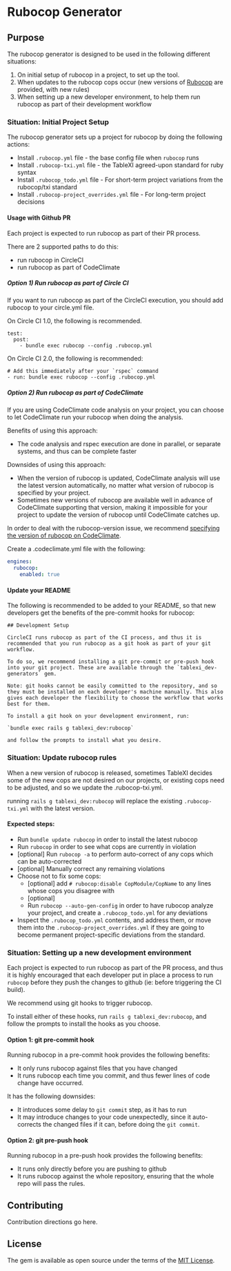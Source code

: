 # Rubocop Generator

## Purpose

The rubocop generator is designed to be used in the following different situations:

1) On initial setup of rubocop in a project, to set up the tool.
2) When updates to the rubocop cops occur (new versions of [Rubocop](https://github.com/bbatsov/rubocop/) are provided, with new rules)
3) When setting up a new developer environment, to help them run rubocop as part of their development workflow

### Situation: Initial Project Setup

The rubocop generator sets up a project for rubocop by doing the following actions:

- Install `.rubocop.yml` file - the base config file when `rubocop` runs
- Install `.rubocop-txi.yml` file - the TableXI agreed-upon standard for ruby syntax
- Install `.rubocop_todo.yml` file - For short-term project variations from the rubocop/txi standard
- Install `.rubocop-project_overrides.yml` file - For long-term project decisions

#### Usage with Github PR

Each project is expected to run rubocop as part of their PR process.

There are 2 supported paths to do this:
- run rubocop in CircleCI
- run rubocop as part of CodeClimate

##### Option 1) Run rubocop as part of Circle CI

If you want to run rubocop as part of the CircleCI execution, you should add rubocop to your circle.yml file.

On Circle CI 1.0, the following is recommended.

```
test:
  post:
    - bundle exec rubocop --config .rubocop.yml

```

On Circle CI 2.0, the following is recommended:

```
# Add this immediately after your `rspec` command
- run: bundle exec rubocop --config .rubocop.yml
```

##### Option 2) Run rubocop as part of CodeClimate

If you are using CodeClimate code analysis on your project, you can choose to let CodeClimate run your rubocop when doing the analysis.

Benefits of using this approach:

- The code analysis and rspec execution are done in parallel, or separate systems, and thus can be complete faster

Downsides of using this approach:

- When the version of rubocop is updated, CodeClimate analysis will use the latest version automatically, no matter what version of rubocop is specified by your project.
- Sometimes new versions of rubocop are available well in advance of CodeClimate supporting that version, making it impossible for your project to update the version of rubocop until CodeClimate catches up.

In order to deal with the rubocop-version issue, we recommend [specifying the version of rubocop on CodeClimate](https://docs.codeclimate.com/v1.0/docs/rubocop#section-using-rubocop-s-newer-versions).

Create a .codeclimate.yml file with the following:

```yml
engines:
  rubocop:
    enabled: true
```

#### Update your README

The following is recommended to be added to your README, so that new developers get the benefits of the pre-commit hooks for rubocop:

```
## Development Setup

CircleCI runs rubocop as part of the CI process, and thus it is recommended that you run rubocop as a git hook as part of your git workflow.

To do so, we recommend installing a git pre-commit or pre-push hook into your git project. These are available through the `tablexi_dev-generators` gem.

Note: git hooks cannot be easily committed to the repository, and so they must be installed on each developer's machine manually. This also gives each developer the flexibility to choose the workflow that works best for them.

To install a git hook on your development environment, run:

`bundle exec rails g tablexi_dev:rubocop`

and follow the prompts to install what you desire.

```


### Situation: Update rubocop rules

When a new version of rubocop is released, sometimes TableXI decides some of the new cops are not desired on our projects, or existing cops need to be adjusted, and so we update the .rubocop-txi.yml.

running `rails g tablexi_dev:rubocop` will replace the existing `.rubocop-txi.yml` with the latest version.

#### Expected steps:

- Run `bundle update rubocop` in order to install the latest rubocop
- Run `rubocop` in order to see what cops are currently in violation
- [optional] Run `rubocop -a` to perform auto-correct of any cops which can be auto-corrected
- [optional] Manually correct any remaining violations
- Choose not to fix some cops:
  - [optional] add `# rubocop:disable CopModule/CopName` to any lines whose cops you disagree with
  - [optional]
  - Run `rubocop --auto-gen-config` in order to have rubocop analyze your project, and create a `.rubocop_todo.yml` for any deviations
- Inspect the `.rubocop_todo.yml` contents, and address them, or move them into the `.rubocop-project_overrides.yml` if they are going to become permanent project-specific deviations from the standard.


### Situation: Setting up a new development environment

Each project is expected to run rubocop as part of the PR process, and thus it is highly encouraged that each developer put in place a process to run `rubocop` before they push the changes to github (ie: before triggering the CI build).

We recommend using git hooks to trigger rubocop.

To install either of these hooks, run `rails g tablexi_dev:rubocop`, and follow the prompts to install the hooks as you choose.

#### Option 1: git pre-commit hook

Running rubocop in a pre-commit hook provides the following benefits:

- It only runs rubocop against files that you have changed
- It runs rubocop each time you commit, and thus fewer lines of code change have occurred.

It has the following downsides:

- It introduces some delay to `git commit` step, as it has to run
- It may introduce changes to your code unexpectedly, since it auto-corrects the changed files if it can, before doing the `git commit`.

#### Option 2: git pre-push hook

Running rubocop in a pre-push hook provides the following benefits:

- It runs only directly before you are pushing to github
- It runs rubocop against the whole repository, ensuring that the whole repo will pass the rules.

## Contributing
Contribution directions go here.

## License
The gem is available as open source under the terms of the [MIT License](http://opensource.org/licenses/MIT).
